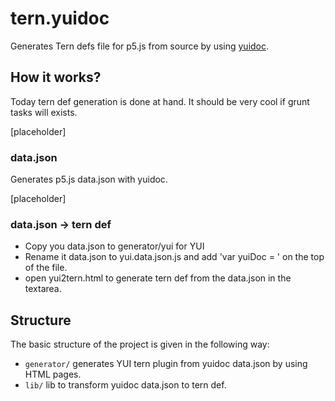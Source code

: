 tern.yuidoc
===========

Generates Tern defs file for p5.js from source by using [yuidoc](https://github.com/yui/yuidoc/).
 
## How it works? 

Today tern def generation is done at hand. It should be very cool if grunt tasks will exists. 

[placeholder]

### data.json

Generates p5.js data.json with yuidoc.

[placeholder]

### data.json -> tern def

 * Copy you data.json to generator/yui for YUI
 * Rename it data.json to yui.data.json.js and add 'var yuiDoc = ' on the top of the file.
 * open yui2tern.html to generate tern def from the data.json in the textarea.

## Structure

The basic structure of the project is given in the following way:

* `generator/` generates YUI tern plugin from yuidoc data.json by using HTML pages.
* `lib/` lib to  transform yuidoc data.json to tern def.
